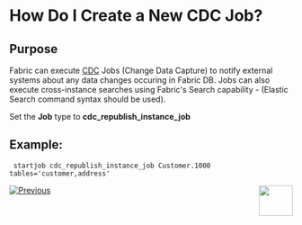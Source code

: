 # How Do I Create a New CDC Job?

## Purpose
Fabric can execute [CDC](/articles/18_cdc_and_search/02_cdc_messages.md) Jobs (Change Data Capture) to notify external systems about any data changes occuring in Fabric DB. 
Jobs can also execute cross-instance searches using Fabric's Search capability - (Elastic Search command syntax should be used).

Set the **Job** type to **cdc_republish_instance_job**

## Example:
``` startjob cdc_republish_instance_job Customer.1000 tables='customer,address'```



[![Previous](/articles/images/Previous.png)](/articles/20_jobs_and_batch_services/05_create_a_new_broadway_job.md)[<img align="right" width="60" height="54" src="/articles/images/Next.png">](/articles/20_jobs_and_batch_services/07_jobs_commands.md)
